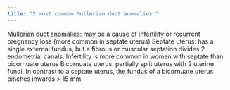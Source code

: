 ```yaml
---
title: "2 most common Mullerian duct anomalies:"
---
```

Mullerian duct anomalies: may be a cause of infertility or recurrent pregnancy loss (more common in septate uterus)
Septate uterus: has a single external fundus, but a fibrous or muscular septation divides 2 endometrial canals.
Infertility is more common in women with septate than bicornuate uterus
Bicornuate uterus: partially split uterus with 2 uterine fundi.
In contrast to a septate uterus, the fundus of a bicornuate uterus pinches inwards &gt; 15 mm.


